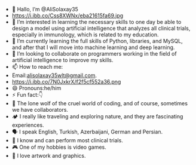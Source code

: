- 👋 Hallo, I’m @AliSolaxay35
- https://i.ibb.co/Css8XWNx/eba21615fa69.jpg
- 👀 I’m interested in learning the necessary skills to one day be able to design a model using artificial intelligence that analyzes all clinical trials, especially in immunology, which is related to my education.
- 🌱 I’m currently learning the full skills of Python, libraries, and MySQL, and after that I will move into machine learning and deep learning.
- 💞️ I’m looking to collaborate on programmers working in the field of artificial intelligence to improve my skills.
- 📫 How to reach me:
- Email:alisolaxay35wlt@gmail.com.
- https://i.ibb.co/7N0JxkrX/f2f5cf552a36.png
- 😄 Pronouns:he/him
- ⚡ Fun fact:👇
- 🐺 The lone wolf of the cruel world of coding, and of course, sometimes we have collaborators.
- 🏕️ I really like traveling and exploring nature, and they are fascinating experiences.
- 🗣️ I speak English, Turkish, Azerbaijani, German and Persian.
- 🔬 I know and can perform most clinical trials.
- 🎮 One of my hobbies is video games.
- 🎨 I love artwork and graphics.

<!---
AliSolaxay35/AliSolaxay35 is a ✨ special ✨ repository because its `README.md` (this file) appears on your GitHub profile.
You can click the Preview link to take a look at your changes.
--->
